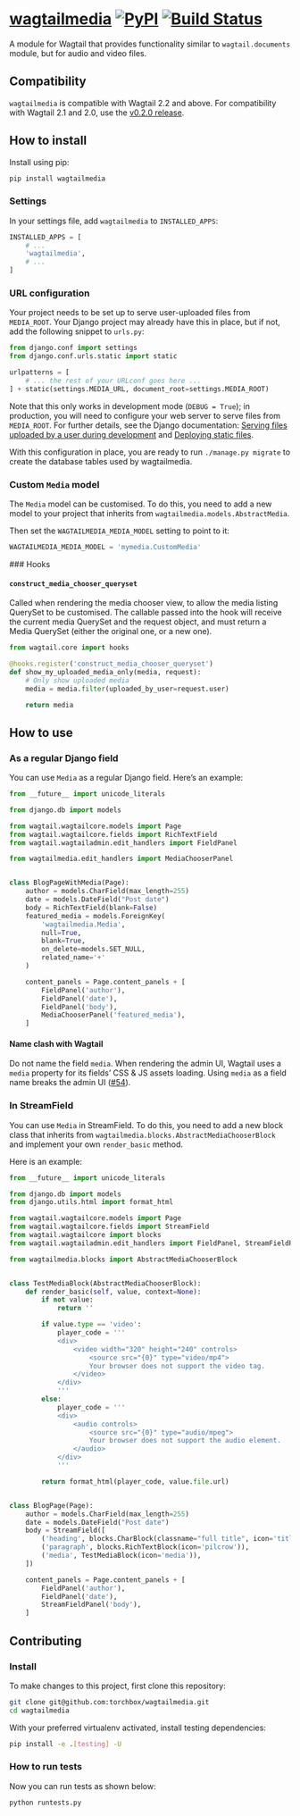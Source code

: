 # [wagtailmedia](https://pypi.org/project/wagtailmedia/) [![PyPI](https://img.shields.io/pypi/v/wagtailmedia.svg)](https://pypi.org/project/wagtailmedia/) [![Build Status](https://travis-ci.org/torchbox/wagtailmedia.svg?branch=master)](https://travis-ci.org/torchbox/wagtailmedia)

A module for Wagtail that provides functionality similar to `wagtail.documents` module,
but for audio and video files.

## Compatibility

`wagtailmedia` is compatible with Wagtail 2.2 and above. For compatibility with Wagtail 2.1 and 2.0, use the [v0.2.0 release](https://pypi.org/project/wagtailmedia/0.2.0/).

## How to install

Install using pip:

```sh
pip install wagtailmedia
```

### Settings

In your settings file, add `wagtailmedia` to `INSTALLED_APPS`:

```python
INSTALLED_APPS = [
    # ...
    'wagtailmedia',
    # ...
]
```

### URL configuration

Your project needs to be set up to serve user-uploaded files from `MEDIA_ROOT`.
Your Django project may already have this in place, but if not, add the following snippet to `urls.py`:

```python
from django.conf import settings
from django.conf.urls.static import static

urlpatterns = [
    # ... the rest of your URLconf goes here ...
] + static(settings.MEDIA_URL, document_root=settings.MEDIA_ROOT)
```

Note that this only works in development mode (`DEBUG = True`);
in production, you will need to configure your web server to serve files from `MEDIA_ROOT`.
For further details, see the Django documentation: [Serving files uploaded by a user during development](https://docs.djangoproject.com/en/stable/howto/static-files/#serving-files-uploaded-by-a-user-during-development)
and [Deploying static files](https://docs.djangoproject.com/en/stable/howto/static-files/deployment/).

With this configuration in place, you are ready to run `./manage.py migrate` to create the database tables used by wagtailmedia.

### Custom `Media` model

The `Media` model can be customised. To do this, you need
to add a new model to your project that inherits from `wagtailmedia.models.AbstractMedia`.

Then set the `WAGTAILMEDIA_MEDIA_MODEL` setting to point to it:

```python
WAGTAILMEDIA_MEDIA_MODEL = 'mymedia.CustomMedia'
```

### Hooks

#### `construct_media_chooser_queryset`

Called when rendering the media chooser view, to allow the media listing QuerySet to be customised.
The callable passed into the hook will receive the current media QuerySet and the request object, and must return a Media QuerySet (either the original one, or a new one).

```python
from wagtail.core import hooks

@hooks.register('construct_media_chooser_queryset')
def show_my_uploaded_media_only(media, request):
    # Only show uploaded media
    media = media.filter(uploaded_by_user=request.user)

    return media
```

## How to use

### As a regular Django field

You can use `Media` as a regular Django field. Here’s an example:

```python
from __future__ import unicode_literals

from django.db import models

from wagtail.wagtailcore.models import Page
from wagtail.wagtailcore.fields import RichTextField
from wagtail.wagtailadmin.edit_handlers import FieldPanel

from wagtailmedia.edit_handlers import MediaChooserPanel


class BlogPageWithMedia(Page):
    author = models.CharField(max_length=255)
    date = models.DateField("Post date")
    body = RichTextField(blank=False)
    featured_media = models.ForeignKey(
        'wagtailmedia.Media',
        null=True,
        blank=True,
        on_delete=models.SET_NULL,
        related_name='+'
    )

    content_panels = Page.content_panels + [
        FieldPanel('author'),
        FieldPanel('date'),
        FieldPanel('body'),
        MediaChooserPanel('featured_media'),
    ]
```

#### Name clash with Wagtail

Do not name the field `media`. When rendering the admin UI, Wagtail uses a `media` property for its fields’ CSS & JS assets loading. Using `media` as a field name breaks the admin UI ([#54](https://github.com/torchbox/wagtailmedia/issues/54)).

### In StreamField

You can use `Media` in StreamField. To do this, you need
to add a new block class that inherits from `wagtailmedia.blocks.AbstractMediaChooserBlock`
and implement your own `render_basic` method.

Here is an example:

```python
from __future__ import unicode_literals

from django.db import models
from django.utils.html import format_html

from wagtail.wagtailcore.models import Page
from wagtail.wagtailcore.fields import StreamField
from wagtail.wagtailcore import blocks
from wagtail.wagtailadmin.edit_handlers import FieldPanel, StreamFieldPanel

from wagtailmedia.blocks import AbstractMediaChooserBlock


class TestMediaBlock(AbstractMediaChooserBlock):
    def render_basic(self, value, context=None):
        if not value:
            return ''

        if value.type == 'video':
            player_code = '''
            <div>
                <video width="320" height="240" controls>
                    <source src="{0}" type="video/mp4">
                    Your browser does not support the video tag.
                </video>
            </div>
            '''
        else:
            player_code = '''
            <div>
                <audio controls>
                    <source src="{0}" type="audio/mpeg">
                    Your browser does not support the audio element.
                </audio>
            </div>
            '''

        return format_html(player_code, value.file.url)


class BlogPage(Page):
    author = models.CharField(max_length=255)
    date = models.DateField("Post date")
    body = StreamField([
        ('heading', blocks.CharBlock(classname="full title", icon='title')),
        ('paragraph', blocks.RichTextBlock(icon='pilcrow')),
        ('media', TestMediaBlock(icon='media')),
    ])

    content_panels = Page.content_panels + [
        FieldPanel('author'),
        FieldPanel('date'),
        StreamFieldPanel('body'),
    ]
```

## Contributing

### Install

To make changes to this project, first clone this repository:

```sh
git clone git@github.com:torchbox/wagtailmedia.git
cd wagtailmedia
```

With your preferred virtualenv activated, install testing dependencies:

```sh
pip install -e .[testing] -U
```

### How to run tests

Now you can run tests as shown below:

```sh
python runtests.py
```
